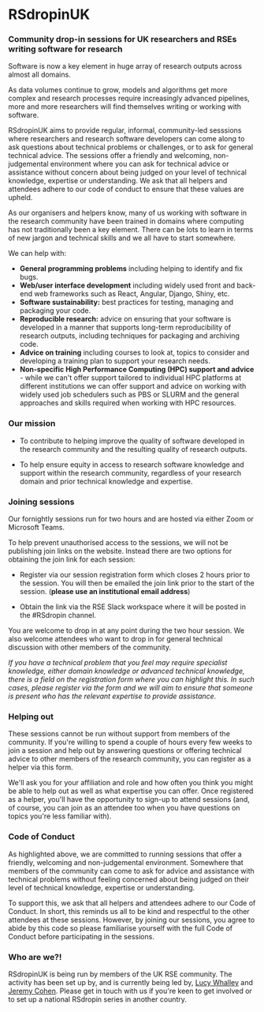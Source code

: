 # RSdropinUK
### Community drop-in sessions for UK researchers and RSEs writing software for research

Software is now a key element in huge array of research outputs across almost all domains.

As data volumes continue to grow, models and algorithms get more complex and research processes require increasingly advanced pipelines, more and more researchers will find themselves writing or working with software.

RSdropinUK aims to provide regular, informal, community-led sesssions where researchers and research software developers can come along to ask questions about technical problems or challenges, or to ask for general technical advice. The sessions offer a friendly and welcoming, non-judgemental environment where you can ask for technical advice or assistance without concern about being judged on your level of technical knowledge, expertise or understanding. We ask that all helpers and attendees adhere to our code of conduct to ensure that these values are upheld.

As our organisers and helpers know, many of us working with software in the research community have been trained in domains where computing has not traditionally been a key element. There can be lots to learn in terms of new jargon and technical skills and we all have to start somewhere.

We can help with:

 - **General programming problems** including helping to identify and fix bugs.
 - **Web/user interface development** including widely used front and back-end web frameworks such as React, Angular, Django, Shiny, etc.
 - **Software sustainability:** best practices for testing, managing and packaging your code.
 - **Reproducible research:** advice on ensuring that your software is developed in a manner that supports long-term reproducibility of research outputs, including techniques for packaging and archiving code.
 - **Advice on training** including courses to look at, topics to consider and developing a training plan to support your research needs.
 - **Non-specific High Performance Computing (HPC) support and advice** - while we can't offer support tailored to individual HPC platforms at different institutions we can offer support and advice on working with widely used job schedulers such as PBS or SLURM and the general approaches and skills required when working with HPC resources.

### Our mission

 - To contribute to helping improve the quality of software developed in the research community and the resulting quality of research outputs.

 - To help ensure equity in access to research software knowledge and support within the research community, regardless of your research domain and prior technical knowledge and expertise.

### Joining sessions

Our fornightly sessions run for two hours and are hosted via either Zoom or Microsoft Teams.

To help prevent unauthorised access to the sessions, we will not be publishing join links on the website. Instead there are two options for obtaining the join link for each session:

 - Register via our session registration form which closes 2 hours prior to the session. You will then be emailed the join link prior to the start of the session. (**please use an institutional email address**)
 
 - Obtain the link via the RSE Slack workspace where it will be posted in the #RSdropin channel.

You are welcome to drop in at any point during the two hour session. We also welcome attendees who want to drop in for general technical discussion with other members of the community.

_If you have a technical problem that you feel may require specialist knowledge, either domain knowledge or advanced technical knowledge, there is a field on the registration form where you can highlight this. In such cases, please register via the form and we will aim to ensure that someone is present who has the relevant expertise to provide assistance._

### Helping out

These sessions cannot be run without support from members of the community. If you're willing to spend a couple of hours every few weeks to join a session and help out by answering questions or offering technical advice to other members of the research community, you can register as a helper via this form.

We'll ask you for your affiliation and role and how often you think you might be able to help out as well as what expertise you can offer. Once registered as a helper, you'll have the opportunity to sign-up to attend sessions (and, of course, you can join as an attendee too when you have questions on topics you're less familiar with).

### Code of Conduct

As highlighted above, we are committed to running sessions that offer a friendly, welcoming and non-judgemental environment. Somewhere that members of the community can come to ask for advice and assistance with technical problems without feeling concerned about being judged on their level of technical knowledge, expertise or understanding.

To support this, we ask that all helpers and attendees adhere to our Code of Conduct. In short, this reminds us all to be kind and respectful to the other attendees at these sessions. However, by joining our sessions, you agree to abide by this code so please familiarise yourself with the full Code of Conduct before participating in the sessions.

### Who are we?!

RSdropinUK is being run by members of the UK RSE community. The activity has been set up by, and is currently being led by, [Lucy Whalley](https://www.northumbria.ac.uk/about-us/our-staff/w/lucy-whalley/) and [Jeremy Cohen](https://www.imperial.ac.uk/people/jeremy.cohen). Please get in touch with us if you're keen to get involved or to set up a national RSdropin series in another country.